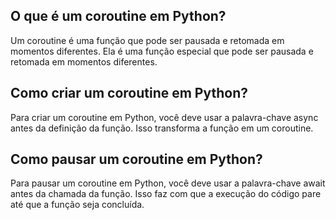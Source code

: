 ## O que é um coroutine em Python?

Um coroutine é uma função que pode ser pausada e retomada em momentos diferentes. Ela é uma função especial que pode ser pausada e retomada em momentos diferentes.

## Como criar um coroutine em Python?

Para criar um coroutine em Python, você deve usar a palavra-chave async antes da definição da função. Isso transforma a função em um coroutine.

## Como pausar um coroutine em Python?

Para pausar um coroutine em Python, você deve usar a palavra-chave await antes da chamada da função. Isso faz com que a execução do código pare até que a função seja concluída.
